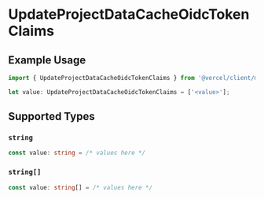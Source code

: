 # UpdateProjectDataCacheOidcTokenClaims

## Example Usage

```typescript
import { UpdateProjectDataCacheOidcTokenClaims } from '@vercel/client/models/operations';

let value: UpdateProjectDataCacheOidcTokenClaims = ['<value>'];
```

## Supported Types

### `string`

```typescript
const value: string = /* values here */
```

### `string[]`

```typescript
const value: string[] = /* values here */
```

